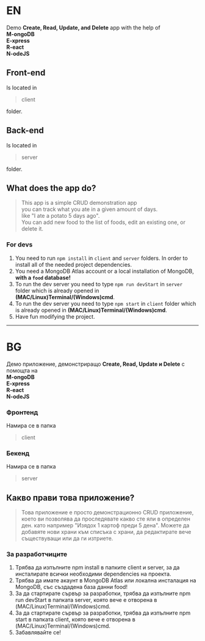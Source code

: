 # EN

Demo **Create, Read, Update, and Delete** app with the help of\
**M-ongoDB**\
**E-xpress**\
**R-eact**\
**N-odeJS**

## Front-end

Is located in

> client

folder.

## Back-end

Is located in

> server

folder.

## What does the app do?

> This app is a simple CRUD demonstration app\
> you can track what you ate in a given amount of days.\
> like "I ate a potato 5 days ago".\
> You can add new food to the list of foods, edit an existing one, or delete it.

### For devs

1. You need to run `npm install` in `client` and `server` folders. In order to install all of the needed project dependencies.
2. You need a MongoDB Atlas account or a local installation of MongoDB, **with a `food` database!**
3. To run the dev server you need to type `npm run devStart` in `server` folder which is already opened in **(MAC/Linux)Terminal/(Windows)cmd**.
4. To run the dev server you need to type `npm start` in `client` folder which is already opened in **(MAC/Linux)Terminal/(Windows)cmd**.
5. Have fun modifying the project.

***

# BG

Демо приложение, демонстриращо **Create, Read, Update и Delete** с помощта на\
**M-ongoDB**\
**E-xpress**\
**R-eact**\
**N-odeJS**

### Фронтенд
Намира се в папка
> client
### Бекенд
Намира се в папка
> server

## Какво прави това приложение?
> Това приложение е просто демонстрационно CRUD приложение,
> което ви позволява да проследявате какво сте яли в определен ден.
> като например "Изядох 1 картоф преди 5 дена".
> Можете да добавяте нови храни към списъка с храни, да редактирате вече съществуващи или да ги изтриете.

### За разработчиците
1. Трябва да изпълните npm install в папките client и server, за да инсталирате всички необходими dependencies на проекта.
2. Трябва да имате акаунт в MongoDB Atlas или локална инсталация на MongoDB, със създадена база данни food!
3. За да стартирате сървър за разработки, трябва да изпълните npm run devStart в папката server, която вече е отворена в (MAC/Linux)Terminal/(Windows)cmd.
4. За да стартирате сървър за разработки, трябва да изпълните npm start в папката client, която вече е отворена в (MAC/Linux)Terminal/(Windows)cmd.
5. Забавлявайте се!
